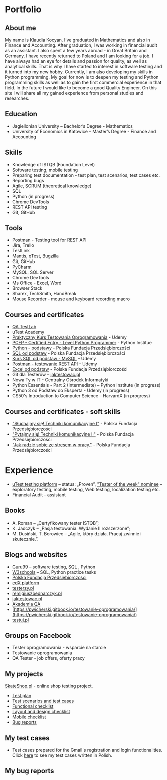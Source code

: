 # Portfolio
## About me
My name is Klaudia Kocyan. I’ve graduated in Mathematics and also in Finance and Accounting. After graduation, I was working in financial audit as an assistant. I also spent a few years abroad - in Great Britain and Germany. I have recently returned to Poland and I am looking for a job. I have always had an eye for details and passion for quality, as well as analytical skills. That is why I have started to interest in software testing and it turned into my new hobby. Currently, I am also developing my skills in Python programming. My goal for now is to deepen my testing and Python programming skills as well as to gain the first commercial experience in that field. In the future I would like to become a good Quality Engineer. On this site I will share all my gained experience from personal studies and researches. 

## Education
  - Jagiellonian University – Bachelor’s Degree - Mathematics 
  - University of Economics in Katowice – Master’s Degree - Finance and Accounting
## Skills
  - Knowledge of ISTQB (Foundation Level)
  - Software testing, mobile testing
  - Preparing test documentation - test plan, test scenarios, test cases etc.
  - Reporting bugs
  - Agile, SCRUM (theoretical knowledge)
  - SQL
  - Python (in progress)
  - Chrome DevTools
  - REST API testing
  - Git, GitHub
## Tools
  - Postman - Testing tool for REST API
  - Jira, Trello
  - TestLink 
  - Mantis, qTest, Bugzilla
  - Git, GitHub
  - PyCharm
  - MySQL, SQL Server
  - Chrome DevTools
  - Ms Office - Excel, Word
  - Browser Stack
  - Sharex, TechSmith, HandBreak
  - Mouse Recorder - mouse and keyboard recording macro
## Courses and certificates
  - [QA TestLab](https://drive.google.com/file/d/16BWc5_uihnZxsaDVqTz-dbAVF_tY0MkX/view?usp=share_link) 
  - uTest Academy
  - [Praktyczny Kurs Testowania Oprogramowania](https://drive.google.com/file/d/16BWc5_uihnZxsaDVqTz-dbAVF_tY0MkX/view?usp=share_link) - Udemy
  - [PCEP - Certified Entry - Level Python Programmer](https://drive.google.com/file/d/1hA-LFRV9_uNofgR-e369zyyvXLWiYE3N/view?usp=share_link) - Python Institue
  - [Python - podstawy](https://drive.google.com/drive/folders/19GqAIrQiOZhkqWiZv1qO6p3mgfLzSg1B?usp=share_link) - Polska Fundacja Przedsiębiorczości
  - [SQL od podstaw](https://drive.google.com/drive/folders/14VQCWKKaljCuNFy-q52ZisvA66c7rCpD?usp=share_link) - Polska Fundacja Przedsiębiorczości
  - [Kurs SQL od podstaw - MySQL](https://drive.google.com/file/d/1S2lI8xn9oCYeH-wm4W5A_UjNOgrxJ2X6/view?usp=share_link) - Udemy
  - [Postman - testowanie REST API](https://drive.google.com/file/d/1lWmjkqQP-0y4f92lGo03DK8gkuG807Uk/view?usp=share_link) - Udemy
  - [Excel od podstaw](https://drive.google.com/drive/folders/1IxezrN4jjP_9fHx0EuZs84EZmxMS3vqg?usp=share_link) - Polska Fundacja Przedsiębiorczości
  - Git dla Testerów – [jaktestowac.pl](https://jaktestowac.pl/course/gdt1-git-dla-testerow/)
  - Nowa Ty w IT - Centralny Ośrodek Informatyki
  - Python Essentials - Part 2 (Intermediate) – Python Institute (in progress)
  - Python 3 od Podstaw do Eksperta - Udemy (in progress)
  - CS50's Introduction to Computer Science – HarvardX (in progress)
## Courses and certificates - soft skills
  - ["Słuchajmy się! Techniki komunikacyjne I"](https://drive.google.com/file/d/19THEcr4TNUaWZOYauCEVLXcWm9nzj6Lc/view?usp=share_link) - Polska Fundacja Przedsiębiorczości
  - ["Pytajmy się! Techniki komunikacyjne II"](https://drive.google.com/file/d/1kBS2yGkZoZ_5TLu8ZRpe5VARVSgh4Wmv/view?usp=share_link) - Polska Fundacja Przedsiębiorczości
  - ["Jak radzić sobie ze stresem w pracy."](https://drive.google.com/file/d/1s9rL3iu-9rkPsNHPmqjNB59B22zJACt4/view?usp=share_link) - Polska Fundacja Przedsiębiorczości
# Experience
  - [uTest testing platform](https://www.utest.com/) – status: „Proven”, ["Tester of the week" nominee](https://drive.google.com/file/d/1GC0zdwMuVAMZQMJ2KzBTiVEiMzxa3_uD/view?usp=share_link) – exploratory testing, mobile testing, Web testing, localization testing etc.
  - Financial Audit - assistant
## Books
  - A. Roman – „Certyfikowany tester ISTQB”; 
  - K. Jadczyk – „Pasja testowania. Wydanie II rozszerzone”;
  - M.  Dusiński, T. Borowiec – „Agile, który działa. Pracuj zwinnie i skutecznie.”.
## Blogs and websites
   - [Guru99](https://www.guru99.com/) – software testing, SQL , Python
   - [W3schools](https://www.w3schools.com/) – SQL, Python practice tasks
   - [Polska Fundacja Przedsiębiorczości](https://szkolenia.pfp.com.pl/)
   - [edX platform](https://www.edx.org/)
   - [testerzy.pl](https://testerzy.pl/)
   - [remigiuszbednarczyk.pl](https://remigiuszbednarczyk.pl/)
   - [jaktestowac.pl](https://jaktestowac.pl/)
   - [Akademia QA](https://www.youtube.com/@akademiaqa)
   - [https://pwicherski.gitbook.io/testowanie-oprogramowania/](https://pwicherski.gitbook.io/testowanie-oprogramowania/)
   - [testuj.pl](https://testuj.pl/) 
   
## Groups on Facebook
  - Tester oprogramowania - wsparcie na starcie
  - Testowanie oprogramowania
  - QA Tester - job offers, oferty pracy

## My projects
[SkateShop.pl](https://skateshop.pl/main-eng.html) - online shop testing project.
  - [Test plan](https://drive.google.com/file/d/1r2ttPTSP5koSG6QmLTkck4iJsXSF5OHJ/view?usp=share_link) 
  - [Test scenarios and test cases](https://docs.google.com/spreadsheets/d/1gciUto9ZBcZ2P1ZNDyEFs1Sdt4M9Nt0-/edit?usp=share_link&ouid=101154576008488925264&rtpof=true&sd=true)
  - [Functional checklist](https://docs.google.com/spreadsheets/d/1Otuwxu93zfc849n7jzr2pusdk5vW7UhD/edit?usp=share_link&ouid=101154576008488925264&rtpof=true&sd=true)
  - [Layout and design checklist](https://docs.google.com/spreadsheets/d/1VCMhuRkjsP4mZs3b-bReC7dDJhXCVmD-/edit?usp=share_link&ouid=101154576008488925264&rtpof=true&sd=true)
  - [Mobile checklist](https://docs.google.com/spreadsheets/d/1SaDY5YEgES-gD9gvY25jSY3RXydSzuvy/edit?usp=share_link&ouid=101154576008488925264&rtpof=true&sd=true)
  - [Bug reports](https://docs.google.com/spreadsheets/d/1UbFeQeQmqMI8WVstUkvXiMDhYPGyea1R/edit?usp=share_link&ouid=101154576008488925264&rtpof=true&sd=true)

## My test cases
  - Test cases prepared for the Gmail's registration and login functionalities. Click [here](https://docs.google.com/spreadsheets/d/1-JRMNzmrcAxtJ9wqzcVuHDxn0XqDOmaT/edit?usp=share_link&ouid=101154576008488925264&rtpof=true&sd=true) to see my test cases written in Polish.
  
  ## My bug reports

